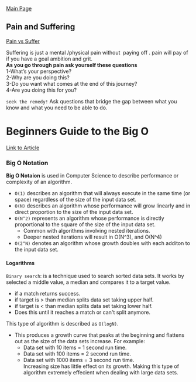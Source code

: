 [Main Page](../README.md)
## Pain and Suffering
[Pain vs Suffer](https://codefellows.github.io/code-401-python-guide/curriculum/class-01/notes/pain_suffering)  

Suffering is just a mental /physical pain without  paying off . pain will pay of if you have a goal ambition and grit.  
**As you go through pain ask yourself these questions**  
1-What’s your perspective?  
2-Why are you doing this?  
3-Do you want what comes at the end of this journey?  
4-Are you doing this for you?

`seek the remedy!` Ask questions that bridge the gap between what you know and what you need to be able to do. 

# Beginners Guide to the Big O
 [Link to Article](https://rob-bell.net/2009/06/a-beginners-guide-to-big-o-notation/)  

### Big O Notation

**Big O Notaion** is used in Computer Science to describe performance or complexity of an algorithm.  
 - `O(1)` describes an algorithm that will always execute in the same time (or space) regardless of the size of the input data set.  
 - `O(N)` describes an algorithm whose performance will grow linearly and in direct proportion to the size of the input data set.  
 - `O(N^2)` represents an algorithm whose performance is directly proportional to the square of the size of the input data set. 
    - Common with algorithms involving nested iterations.
    - Deeper nested iterations will result in O(N^3), and O(N^4) 
 - `O(2^N)` denotes an algorithm whose growth doubles with each additon to the input data set.   

#### Logarithms  

`Binary search`: is a technique used to search sorted data sets. It works by selected a middle value, a median and compares it to a target value.  
- if a match returns success.  
- if target is > than median splits data set taking upper half.
- if target is < than median splits data set taking lower half.  
- Does this until it reaches a match or can't split anymore.  

This type of algorithm is described as `O(logN)`.  
- This produces a growth curve that peaks at the beginning and flattens out as the size of the data sets increase. For example:
    - Data set with 10 items = 1 second run time.  
    - Data set with 100 items = 2 second run time.  
    - Data set with 1000 items = 3 second run time.  
Increasing size has little effect on its growth. Making this type of algorithm extremely effecient when dealing with large data sets.